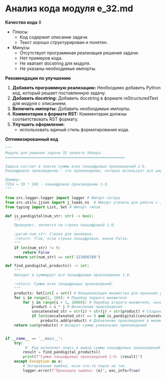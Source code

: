 # Анализ кода модуля e_32.md

**Качество кода**
8
-  Плюсы
    - Код содержит описание задачи.
    - Текст хорошо структурирован и понятен.
-  Минусы
    - Отсутствует программная реализация решения задачи.
    - Нет примеров кода.
    - Не хватает docstring для модуля.
    - Не указаны необходимые импорты.

**Рекомендации по улучшению**

1.  **Добавить программную реализацию:** Необходимо добавить Python код, который решает поставленную задачу.
2.  **Добавить docstring:**  Добавить docstring в формате reStructuredText для модуля с описанием.
3.  **Включить импорты:** Добавить необходимые импорты.
4.  **Комментарии в формате RST:**  Комментарии должны соответствовать RST формату.
5.  **Улучшить оформление**:
    - использовать единый стиль форматирования кода.

**Оптимизированный код**

```python
"""
Модуль для решения задачи 32 проекта Эйлера.
======================================================

Задача состоит в поиске суммы всех панцифровых произведений 1-9.
Панцифровое произведение - это произведение, которое использует все цифры от 1 до n ровно один раз.

Пример:
7254 = 39 * 186 - панцифровое произведение 1-9.
"""

from src.logger.logger import logger # Импорт логера
from src.utils.jjson import j_loads_ns  # Импорт утилиты для работы с JSON
from typing import List, Set # Импорт типов

def is_pandigital(num_str: str) -> bool:
    """
    Проверяет, является ли строка панцифровой 1-9.

    :param num_str: Строка для проверки.
    :return: True, если строка панцифровая, иначе False.
    """
    if len(num_str) != 9:
        return False
    return set(num_str) == set('123456789')

def find_pandigital_products() -> int:
    """
    Находит и суммирует все панцифровые произведения 1-9.

    :return: Сумма всех панцифровых произведений.
    """
    products: Set[int] = set() # Инициализация множества для хранения уникальных произведений
    for i in range(1, 100): # Перебор первого множителя
        for j in range(i + 1, 10000): # Перебор второго множителя, начиная со следующего за первым
            product = i * j # Вычисление произведения
            concatenated_str = str(i) + str(j) + str(product) # Создание строки из множителей и произведения
            if len(concatenated_str) == 9 and is_pandigital(concatenated_str): # Проверка на длину 9 и панцифровость
                products.add(product) # Добавление произведения в множество, чтобы избежать дубликатов
    return sum(products) # Возврат суммы уникальных произведений


if __name__ == '__main__':
    try:
         #  Код исполняет поиск и вывод суммы панцифровых произведений
        result = find_pandigital_products()
        print(f"Сумма панцифровых произведений 1-9: {result}")
    except Exception as e:
        # Логирование ошибки, если что-то пошло не так.
        logger.error(f"Произошла ошибка: {e}", exc_info=True)
```